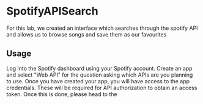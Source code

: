 # SpotifyAPISearch
For this lab, we created an interface which searches through the spotify API and allows us to browse songs and save them as our favourites
## Usage
Log into the Spotify dashboard using your Spotify account.
Create an app and select "Web API" for the question asking which APIs are you planning to use. Once you have created your app, you will have access to the app credentials. These will be required for API authorization to obtain an access token.
Once this is done, please head to the
